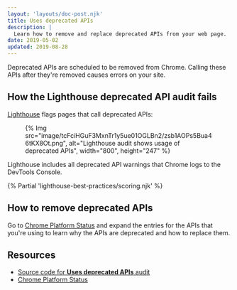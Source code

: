 ```yaml
---
layout: 'layouts/doc-post.njk'
title: Uses deprecated APIs
description: |
  Learn how to remove and replace deprecated APIs from your web page.
date: 2019-05-02
updated: 2019-08-28
---
```


Deprecated APIs are scheduled to be removed from Chrome.
Calling these APIs
after they're removed causes errors on your site.

## How the Lighthouse deprecated API audit fails

[Lighthouse](https://developers.google.com/web/tools/lighthouse/) flags pages that call deprecated APIs:

<figure>
  {% Img src="image/tcFciHGuF3MxnTr1y5ue01OGLBn2/zsb1AOPs5Bua46tKX8Ot.png", alt="Lighthouse audit shows usage of deprecated APIs", width="800", height="247" %}
</figure>

Lighthouse includes all deprecated API warnings that Chrome logs
to the DevTools Console.

{% Partial 'lighthouse-best-practices/scoring.njk' %}

## How to remove deprecated APIs

Go to
[Chrome Platform Status](https://www.chromestatus.com/features#deprecated) and
expand the entries for the APIs that you're using
to learn why the APIs are deprecated and how to replace them.

## Resources

- [Source code for **Uses deprecated APIs** audit](https://github.com/GoogleChrome/lighthouse/blob/master/lighthouse-core/audits/deprecations.js)
- [Chrome Platform Status](https://www.chromestatus.com/features#deprecated)
